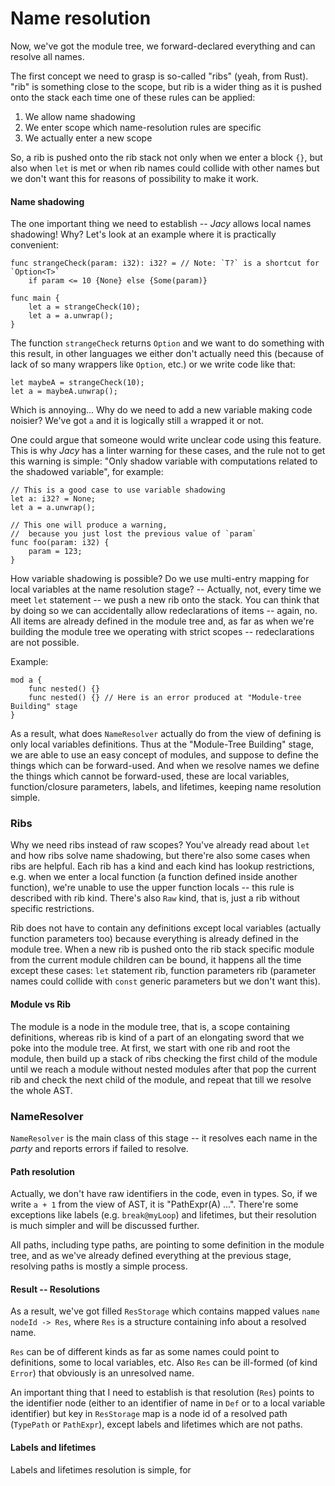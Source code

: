 # Name resolution

Now, we've got the module tree, we forward-declared everything and can resolve all names.

The first concept we need to grasp is so-called "ribs" \(yeah, from Rust\). "rib" is something close to the scope, but rib is a wider thing as it is pushed onto the stack each time one of these rules can be applied:

1. We allow name shadowing
2. We enter scope which name-resolution rules are specific
3. We actually enter a new scope

So, a rib is pushed onto the rib stack not only when we enter a block `{}`, but also when `let` is met or when rib names could collide with other names but we don't want this for reasons of possibility to make it work.

#### Name shadowing

The one important thing we need to establish -- _Jacy_ allows local names shadowing! Why? Let's look at an example where it is practically convenient:

```text
func strangeCheck(param: i32): i32? = // Note: `T?` is a shortcut for `Option<T>`
    if param <= 10 {None} else {Some(param)}

func main {
    let a = strangeCheck(10);
    let a = a.unwrap();
}
```

The function `strangeCheck` returns `Option` and we want to do something with this result, in other languages we either don't actually need this \(because of lack of so many wrappers like `Option`, etc.\) or we write code like that:

```text
let maybeA = strangeCheck(10);
let a = maybeA.unwrap();
```

Which is annoying... Why do we need to add a new variable making code noisier? We've got `a` and it is logically still `a` wrapped it or not.

One could argue that someone would write unclear code using this feature. This is why _Jacy_ has a linter warning for these cases, and the rule not to get this warning is simple: "Only shadow variable with computations related to the shadowed variable", for example:

```text
// This is a good case to use variable shadowing
let a: i32? = None;
let a = a.unwrap();

// This one will produce a warning,
//  because you just lost the previous value of `param`
func foo(param: i32) {
    param = 123;
}
```

How variable shadowing is possible? Do we use multi-entry mapping for local variables at the name resolution stage? -- Actually, not, every time we meet `let` statement -- we push a new rib onto the stack. You can think that by doing so we can accidentally allow redeclarations of items -- again, no. All items are already defined in the module tree and, as far as when we're building the module tree we operating with strict scopes -- redeclarations are not possible.

Example:

```text
mod a {
    func nested() {}
    func nested() {} // Here is an error produced at "Module-tree Building" stage
}
```

As a result, what does `NameResolver` actually do from the view of defining is only local variables definitions. Thus at the "Module-Tree Building" stage, we are able to use an easy concept of modules, and suppose to define the things which can be forward-used. And when we resolve names we define the things which cannot be forward-used, these are local variables, function/closure parameters, labels, and lifetimes, keeping name resolution simple.

### Ribs

Why we need ribs instead of raw scopes? You've already read about `let` and how ribs solve name shadowing, but there're also some cases when ribs are helpful. Each rib has a kind and each kind has lookup restrictions, e.g. when we enter a local function \(a function defined inside another function\), we're unable to use the upper function locals -- this rule is described with rib kind. There's also `Raw` kind, that is, just a rib without specific restrictions.

Rib does not have to contain any definitions except local variables \(actually function parameters too\) because everything is already defined in the module tree. When a new rib is pushed onto the rib stack specific module from the current module children can be bound, it happens all the time except these cases: `let` statement rib, function parameters rib \(parameter names could collide with `const` generic parameters but we don't want this\).

#### Module vs Rib

The module is a node in the module tree, that is, a scope containing definitions, whereas rib is kind of a part of an elongating sword that we poke into the module tree. At first, we start with one rib and root the module, then build up a stack of ribs checking the first child of the module until we reach a module without nested modules after that pop the current rib and check the next child of the module, and repeat that till we resolve the whole AST.

### NameResolver

`NameResolver` is the main class of this stage -- it resolves each name in the _party_ and reports errors if failed to resolve. 

#### Path resolution

Actually, we don't have raw identifiers in the code, even in types. So, if we write `a + 1` from the view of AST, it is "PathExpr\(A\) ...". There're some exceptions like labels \(e.g. `break@myLoop`\) and lifetimes, but their resolution is much simpler and will be discussed further.

All paths, including type paths, are pointing to some definition in the module tree, and as we've already defined everything at the previous stage, resolving paths is mostly a simple process. 

#### Result -- Resolutions

As a result, we've got filled `ResStorage` which contains mapped values `name nodeId -> Res`, where `Res` is a structure containing info about a resolved name.

`Res` can be of different kinds as far as some names could point to definitions, some to local variables, etc. Also `Res` can be ill-formed \(of kind `Error`\) that obviously is an unresolved name.

An important thing that I need to establish is that resolution \(`Res`\) points to the identifier node \(either to an identifier of name in `Def` or to a local variable identifier\) but key in `ResStorage` map is a node id of a resolved path \(`TypePath` or `PathExpr`\), except labels and lifetimes which are not paths.

#### Labels and lifetimes

Labels and lifetimes resolution is simple, for 

